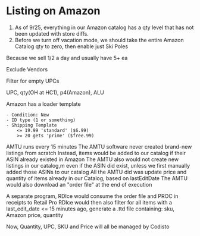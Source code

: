 # Listing on Amazon


1. As of 9/25, everything in our Amazon catalog has a qty level that has not been updated with store diffs.
2. Before we turn off vacation mode, we should take the entire Amazon Catalog qty to zero, then enable just Ski Poles 

Because we sell 1/2 a day and usually have 5+ ea


Exclude Vendors

Filter for empty UPCs

UPC, qty(OH at HC1), p4(Amazon), ALU

Amazon has a loader template 

	- Condition: New
	- ID type (1 or something)
	- Shipping Template
		<= 19.99 'standard' ($6.99)
		>= 20 gets 'prime' ($free.99)

AMTU runs every 15 minutes
The AMTU software never created brand-new listings from scratch
Instead, items would be added to our catalog if their ASIN already existed in Amazon
The AMTU also would not create new listings in our catalog,m even if the ASIN did exist, unless we first manually added those ASINs to our catalog
All the AMTU did was update price and quantity of items already in our Catalog, based on lastEditDate
The AMTU would also download an "order file" at the end of execution

A separate program, RDIce would consume the order file and PROC in receipts to Retail Pro
RDIce would then also filter for all items with a last_edit_date <= 15 minutes ago, generate a .ttd file containing:
sku, Amazon price, quantity

Now, Quantity, UPC, SKU and Price will all be managed by Codisto
